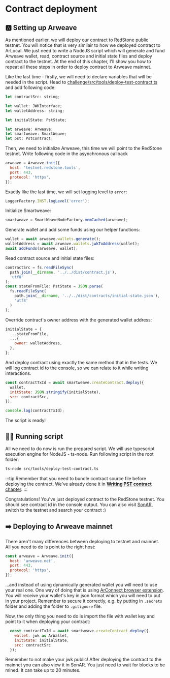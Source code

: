 # Contract deployment

## 🅰️ Setting up Arweave

As mentioned earlier, we will deploy our contract to RedStone public testnet. You will notice that is very similair to how we deployed contract to ArLocal. We just need to write a NodeJS script which will generate and fund Arweave wallet, read, contract source and initial state files and deploy contract to the testnet. At the end of this chapter, I'll show you how to repeat all these steps in order to deploy contract to Arweave mainnet.

Like the last time - firstly, we will need to declare variables that will be needed in the script. Head to [challenge/src/tools/deploy-test-contract.ts](https://github.com/redstone-finance/redstone-academy/blob/main/redstone-academy-pst/challenge/src/tools/deploy-test-contract.ts) and add following code:

```js
let contractSrc: string;

let wallet: JWKInterface;
let walletAddress: string;

let initialState: PstState;

let arweave: Arweave;
let smartweave: SmartWeave;
let pst: PstContract;
```

Then, we need to initialize Arweave, this time we will point to the RedStone testnet. Write following code in the asynchronous callback

```js
arweave = Arweave.init({
  host: 'testnet.redstone.tools',
  port: 443,
  protocol: 'https',
});
```

Exactly like the last time, we will set logging level to `error`:

```js
LoggerFactory.INST.logLevel('error');
```

Initialize Smartweave:

```js
smartweave = SmartWeaveNodeFactory.memCached(arweave);
```

Generate wallet and add some funds using our helper functions:

```js
wallet = await arweave.wallets.generate();
walletAddress = await arweave.wallets.jwkToAddress(wallet);
await addFunds(arweave, wallet);
```

Read contract source and initial state files:

```js
contractSrc = fs.readFileSync(
  path.join(__dirname, '../../dist/contract.js'),
  'utf8'
);
const stateFromFile: PstState = JSON.parse(
  fs.readFileSync(
    path.join(__dirname, '../../dist/contracts/initial-state.json'),
    'utf8'
  )
);
```

Override contract's owner address with the generated wallet address:

```js
initialState = {
  ...stateFromFile,
  ...{
    owner: walletAddress,
  },
};
```

And deploy contract using exactly the same method that in the tests. We will log contract id to the console, so we can relate to it while writing interactions.

```js
const contractTxId = await smartweave.createContract.deploy({
  wallet,
  initState: JSON.stringify(initialState),
  src: contractSrc,
});

console.log(contractTxId);
```

The script is ready!

## 🏃‍♀️ Running script

All we need to do now is run the prepared script. We will use typescript execution engine for NodeJS - ts-node. Run following script in the root folder:

```bash
ts-node src/tools/deploy-test-contract.ts
```

:::tip
Remember that you need to bundle contract source file before deploying the contract. We've already done it in [**Writing PST contract** chapter](../writing-pst-contract/contract-source.md#-bundling-contract).
:::

Congratulations!
You've just deployed contract to the RedStone testnet. You should see contract id in the console output. You can also visit [SonAR](htttps://sonar.redstone.tools), switch to the testnet and search your contract :)

## ➡️ Deploying to Arweave mainnet

There aren't many differences between deploying to testnet and mainnet. All you need to do is point to the right host:

```js
const arweave = Arweave.init({
  host: 'arweave.net',
  port: 443,
  protocol: 'https',
});
```

...and instead of using dynamically generated wallet you will need to use your real one. One way of doing that is using [ArConnect browser extension](https://www.arconnect.io/). You will receive your wallet's key in json format which you will need to put in your project. Remember to secure it correctly, e.g. by putting in `.secrets` folder and adding the folder to `.gitignore` file.

Now, the only thing you need to do is import the file with wallet key and point to it when deploying your contract:

```js
  const contractTxId = await smartweave.createContract.deploy({
    wallet: jwk as ArWallet,
    initState: initialState,
    src: contractSrc
  });
```

Remember to not make your jwk public!
After deploying the contract to the mainnet you can also view it in SonAR. You just need to wait for blocks to be mined. It can take up to 20 minutes.
